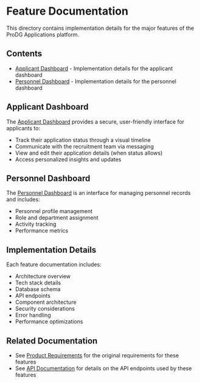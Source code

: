 # Feature Documentation

This directory contains implementation details for the major features of the ProDG Applications platform.

## Contents

- [Applicant Dashboard](./APPLICANT_DASHBOARD_README.md) - Implementation details for the applicant dashboard
- [Personnel Dashboard](./PERSONNEL_DASHBOARD_README.md) - Implementation details for the personnel dashboard

## Applicant Dashboard

The [Applicant Dashboard](./APPLICANT_DASHBOARD_README.md) provides a secure, user-friendly interface for applicants to:

- Track their application status through a visual timeline
- Communicate with the recruitment team via messaging
- View and edit their application details (when status allows)
- Access personalized insights and updates

## Personnel Dashboard

The [Personnel Dashboard](./PERSONNEL_DASHBOARD_README.md) is an interface for managing personnel records and includes:

- Personnel profile management
- Role and department assignment
- Activity tracking
- Performance metrics

## Implementation Details

Each feature documentation includes:

- Architecture overview
- Tech stack details
- Database schema
- API endpoints
- Component architecture
- Security considerations
- Error handling
- Performance optimizations

## Related Documentation

- See [Product Requirements](../prd/) for the original requirements for these features
- See [API Documentation](../api/) for details on the API endpoints used by these features 